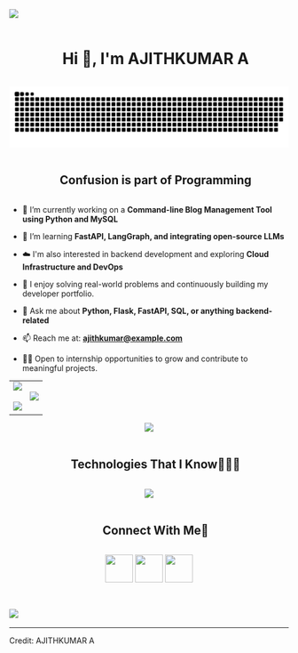<!--horizontal divider(gradiant)-->
<img src="https://user-images.githubusercontent.com/73097560/115834477-dbab4500-a447-11eb-908a-139a6edaec5c.gif">

<!--h1 without bottom border-->
<div id="user-content-toc">
  <ul align="center">
    <summary><h1 style="display: inline-block">Hi 👋, I'm AJITHKUMAR A</h1></summary>
  </ul>
</div>

<!--- snake animation -->
<div align="center">
  <img src="https://github.com/1999AZZAR/1999AZZAR/blob/main/resources/img/grid-snake.svg" alt="snake">
</div>

<!--h2 without bottom border-->
<div id="user-content-toc">
  <ul align="center">
    <summary><h2 style="display: inline-block">Confusion is part of Programming</h2></summary>
  </ul>
</div>

<!--Intro start-->
<ul>
<li>
<p>🔭 I’m currently working on a <strong>Command-line Blog Management Tool using Python and MySQL</strong></p>
</li>
<li>
<p>🌱 I’m learning <strong>FastAPI, LangGraph, and integrating open-source LLMs</strong></p>
</li>
<li>
<p>☁️ I'm also interested in backend development and exploring <strong>Cloud Infrastructure and DevOps</strong></p>
</li>
<li>
<p>📝 I enjoy solving real-world problems and continuously building my developer portfolio.</p>
</li>
<li>
<p>💬 Ask me about <strong>Python, Flask, FastAPI, SQL, or anything backend-related</strong></p>
</li>
<li>
<p>📫 Reach me at: <strong><a href="https://ajithkumar1502.github.io/portfolio-new/">ajithkumar@example.com</a></strong></p>
</li>
<li>
<p>👨‍💻 Open to internship opportunities to grow and contribute to meaningful projects.</p>
</li>
</ul>
<!--Intro end-->

<!--- stats & Trophy (start) -->
<p align="center">
  <!--- stats (start) -->
</p>
<table align="center">
<tbody><tr>
<td width="50%" align="center">
  <img src="https://github-readme-stats.vercel.app/api?username=Ajithkumar1502&amp;theme=dark&amp;show_icons=true&amp;count_private=true">
  <br><br>
  <img src="https://github-readme-streak-stats.herokuapp.com/?user=Ajithkumar1502&amp;theme=dark&amp;hide_border=false">
</td>
<td width="50%" align="center">
  <img src="https://github-readme-stats.anuraghazra1.vercel.app/api/top-langs/?username=Ajithkumar1502&amp;theme=dark&amp;hide_border=false&amp;no-bg=true&amp;no-frame=true&amp;langs_count=10">
</td>
</tr>
</tbody></table>

<!--- trophy (start) -->
<div align="center">
  <img src="https://github-profile-trophy.vercel.app/?username=Ajithkumar1502&amp;theme=radical&amp;row=1&amp;column=7&amp;margin-h=15&amp;margin-w=5&amp;no-bg=true">
</div>
<p></p>        
<!--- stats (end) -->

<!--h2 without bottom border-->
<div id="user-content-toc">
  <ul align="center">
    <summary><h2 style="display: inline-block">Technologies That I Know👨🏻‍💻</h2></summary>
  </ul>
</div>

<!--tech stack icons-->
<p align="center">
  <a href="https://skillicons.dev">
    <img src="https://skillicons.dev/icons?i=python,fastapi,flask,mysql,sqlite,git,github,linux,postman,html,css,js,react,tailwind,docker,vscode&amp;perline=12">
  </a>
</p>

<!-- Connect with me -->
<div id="user-content-toc">
  <ul align="center">
    <summary><h2 style="display: inline-block">Connect With Me🤝</h2></summary>
  </ul>
</div>

<!--icons and links-->
<p align="center">
<a href="https://www.linkedin.com/in/ajithkumarajithkumaraji/" target="blank"><img src="https://user-images.githubusercontent.com/88904952/234979284-68c11d7f-1acc-4f0c-ac78-044e1037d7b0.png" height="50" width="50"></a>
<a href="mailto:ajithkumar@example.com" target="blank"><img src="https://user-images.githubusercontent.com/88904952/234982196-562aea17-5532-4550-8c08-1c7cb994a541.png" height="50" width="50"></a>
<a href="https://github.com/Ajithkumar1502" target="blank"><img src="https://user-images.githubusercontent.com/88904952/234980676-61bfb021-ecc8-48f7-88e6-34c1b06c4a58.png" height="50" width="50"></a>
</p>

<!--profile visit count-->
<div align="center">
<p><a href="https://visitcount.itsvg.in"><img src="https://visitcount.itsvg.in/api?id=Ajithkumar1502&amp;icon=3&amp;color=6" alt=""></a></p>
</div>

<!--horizontal divider(gradiant)-->
<img src="https://user-images.githubusercontent.com/73097560/115834477-dbab4500-a447-11eb-908a-139a6edaec5c.gif">
<hr>
<p>Credit: AJITHKUMAR A</p>
